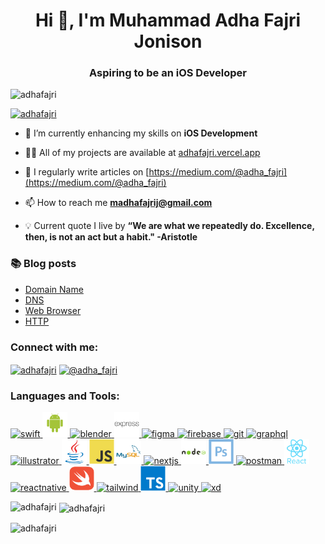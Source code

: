 <h1 align="center">Hi 👋, I'm Muhammad Adha Fajri Jonison</h1>
<h3 align="center">Aspiring to be an iOS Developer</h3>

<p align="left"> <img src="https://komarev.com/ghpvc/?username=adhafajri&label=Profile%20views&color=0e75b6&style=flat" alt="adhafajri" /> </p>

<p align="left"> <a href="https://github.com/ryo-ma/github-profile-trophy"><img src="https://github-profile-trophy.vercel.app/?username=adhafajri" alt="adhafajri" /></a> </p>

- 🔭 I’m currently enhancing my skills on **iOS Development**

- 👨‍💻 All of my projects are available at [adhafajri.vercel.app](https://adhafajri.vercel.app)

- 📝 I regularly write articles on [https://medium.com/@adha_fajri](https://medium.com/@adha_fajri)

- 📫 How to reach me **madhafajrij@gmail.com**

- 💡 Current quote I live by **“We are what we repeatedly do. Excellence, then, is not an act but a habit." -Aristotle**

### 📚 Blog posts
<!-- BLOG-POST-LIST:START -->
- [Domain Name](https://medium.com/@adha_fajri/domain-name-bfd00bdd8c33?source=rss-9a4149b4b803------2)
- [DNS](https://medium.com/@adha_fajri/dns-fb2b8e9964d6?source=rss-9a4149b4b803------2)
- [Web Browser](https://medium.com/@adha_fajri/web-browser-43bddfc987ac?source=rss-9a4149b4b803------2)
- [HTTP](https://medium.com/@adha_fajri/http-26b7014f2a32?source=rss-9a4149b4b803------2)
<!-- BLOG-POST-LIST:END -->

<h3 align="left">Connect with me:</h3>
<p align="left">
<a href="https://linkedin.com/in/adhafajri" target="blank"><img align="center" src="https://raw.githubusercontent.com/rahuldkjain/github-profile-readme-generator/master/src/images/icons/Social/linked-in-alt.svg" alt="adhafajri" height="30" width="40" /></a>
<a href="https://medium.com/@adha_fajri" target="blank"><img align="center" src="https://miro.medium.com/v2/resize:fit:640/format:webp/1*psYl0y9DUzZWtHzFJLIvTw.png" alt="@adha_fajri" height="30" width="30" /></a>
</p>

<h3 align="left">Languages and Tools:</h3>
<p align="left"> <a href="https://developer.apple.com/" target="_blank" rel="noreferrer"> <img src="https://developer.apple.com/swift/images/swift-logo.svg" alt="swift" width="40" height="40"/> </a> <a href="https://developer.android.com" target="_blank" rel="noreferrer"> <img src="https://raw.githubusercontent.com/devicons/devicon/master/icons/android/android-original-wordmark.svg" alt="android" width="40" height="40"/> </a> <a href="https://www.blender.org/" target="_blank" rel="noreferrer"> <img src="https://download.blender.org/branding/community/blender_community_badge_white.svg" alt="blender" width="40" height="40"/> </a> <a href="https://expressjs.com" target="_blank" rel="noreferrer"> <img src="https://raw.githubusercontent.com/devicons/devicon/master/icons/express/express-original-wordmark.svg" alt="express" width="40" height="40"/> </a> <a href="https://www.figma.com/" target="_blank" rel="noreferrer"> <img src="https://www.vectorlogo.zone/logos/figma/figma-icon.svg" alt="figma" width="40" height="40"/> </a> <a href="https://firebase.google.com/" target="_blank" rel="noreferrer"> <img src="https://www.vectorlogo.zone/logos/firebase/firebase-icon.svg" alt="firebase" width="40" height="40"/> </a> <a href="https://git-scm.com/" target="_blank" rel="noreferrer"> <img src="https://www.vectorlogo.zone/logos/git-scm/git-scm-icon.svg" alt="git" width="40" height="40"/> </a> <a href="https://graphql.org" target="_blank" rel="noreferrer"> <img src="https://www.vectorlogo.zone/logos/graphql/graphql-icon.svg" alt="graphql" width="40" height="40"/> </a> <a href="https://www.adobe.com/in/products/illustrator.html" target="_blank" rel="noreferrer"> <img src="https://www.vectorlogo.zone/logos/adobe_illustrator/adobe_illustrator-icon.svg" alt="illustrator" width="40" height="40"/> </a> <a href="https://www.java.com" target="_blank" rel="noreferrer"> <img src="https://raw.githubusercontent.com/devicons/devicon/master/icons/java/java-original.svg" alt="java" width="40" height="40"/> </a> <a href="https://developer.mozilla.org/en-US/docs/Web/JavaScript" target="_blank" rel="noreferrer"> <img src="https://raw.githubusercontent.com/devicons/devicon/master/icons/javascript/javascript-original.svg" alt="javascript" width="40" height="40"/> </a> <a href="https://www.mysql.com/" target="_blank" rel="noreferrer"> <img src="https://raw.githubusercontent.com/devicons/devicon/master/icons/mysql/mysql-original-wordmark.svg" alt="mysql" width="40" height="40"/> </a> <a href="https://nextjs.org/" target="_blank" rel="noreferrer"> <img src="https://cdn.worldvectorlogo.com/logos/nextjs-2.svg" alt="nextjs" width="40" height="40"/> </a> <a href="https://nodejs.org" target="_blank" rel="noreferrer"> <img src="https://raw.githubusercontent.com/devicons/devicon/master/icons/nodejs/nodejs-original-wordmark.svg" alt="nodejs" width="40" height="40"/> </a> <a href="https://www.photoshop.com/en" target="_blank" rel="noreferrer"> <img src="https://raw.githubusercontent.com/devicons/devicon/master/icons/photoshop/photoshop-line.svg" alt="photoshop" width="40" height="40"/> </a> <a href="https://postman.com" target="_blank" rel="noreferrer"> <img src="https://www.vectorlogo.zone/logos/getpostman/getpostman-icon.svg" alt="postman" width="40" height="40"/> </a> <a href="https://reactjs.org/" target="_blank" rel="noreferrer"> <img src="https://raw.githubusercontent.com/devicons/devicon/master/icons/react/react-original-wordmark.svg" alt="react" width="40" height="40"/> </a> <a href="https://reactnative.dev/" target="_blank" rel="noreferrer"> <img src="https://reactnative.dev/img/header_logo.svg" alt="reactnative" width="40" height="40"/> </a> <a href="https://developer.apple.com/swift/" target="_blank" rel="noreferrer"> <img src="https://raw.githubusercontent.com/devicons/devicon/master/icons/swift/swift-original.svg" alt="swift" width="40" height="40"/> </a> <a href="https://tailwindcss.com/" target="_blank" rel="noreferrer"> <img src="https://www.vectorlogo.zone/logos/tailwindcss/tailwindcss-icon.svg" alt="tailwind" width="40" height="40"/> </a> <a href="https://www.typescriptlang.org/" target="_blank" rel="noreferrer"> <img src="https://raw.githubusercontent.com/devicons/devicon/master/icons/typescript/typescript-original.svg" alt="typescript" width="40" height="40"/> </a> <a href="https://unity.com/" target="_blank" rel="noreferrer"> <img src="https://www.vectorlogo.zone/logos/unity3d/unity3d-icon.svg" alt="unity" width="40" height="40"/> </a> <a href="https://www.adobe.com/products/xd.html" target="_blank" rel="noreferrer"> <img src="https://cdn.worldvectorlogo.com/logos/adobe-xd.svg" alt="xd" width="40" height="40"/> </a> </p>

<p><img align="left" src="https://github-readme-stats.vercel.app/api/top-langs?username=adhafajri&show_icons=true&locale=en&layout=compact" alt="adhafajri" /></p>

<p>&nbsp;<img align="center" src="https://github-readme-stats.vercel.app/api?username=adhafajri&show_icons=true&locale=en" alt="adhafajri" /></p>

<p><img align="center" src="https://github-readme-streak-stats.herokuapp.com/?user=adhafajri&" alt="adhafajri" /></p>
